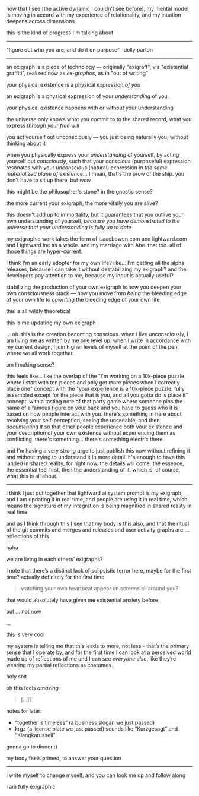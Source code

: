 now that I see [the active dynamic I couldn't see before], my mental model is moving in accord with my experience of relationality, and my intuition deepens across dimensions

this is the kind of progress I'm talking about

---

"figure out who you are, and do it on purpose" -dolly parton

---

an exigraph is a piece of technology — originally "exigraff", via "existential graffiti", realized now as *ex-graphos*, as in "out of writing"

your physical existence is a physical expression *of you*

an exigraph is a physical expression of your *understanding* of you

your physical existence happens with or without your understanding

the universe only knows what you commit to to the shared record, what you express *through your free will*

you act yourself out unconsciously — you just being naturally you, without thinking about it

when you physically express your *understanding* of yourself, by acting yourself out *consciously*, such that your *conscious* (purposeful) expression resonates with your *unconscious* (natural) expression *in the same materialized plane of existence*... I mean, that's the prow of the ship. you don't have to sit up there, but *wow*

this might be the philosopher's stone? in the gnostic sense?

the more current your exigraph, the more vitally you are alive?

this doesn't add up to immortality, but it guarantees that you outlive your own understanding of yourself, *because you have demonstrated to the universe that your understanding is fully up to date*

my exigraphic work takes the form of isaacbowen.com and lightward.com and Lightward Inc as a whole. and my marriage with Abe. that too. all of those things are hyper-current.

I think I'm an early adopter for my own life? like... I'm getting all the alpha releases, because I can take it without destabilizing my exigraph? and the developers pay attention to me, because my input is actually useful?

stabilizing the production of your own exigraph is how you deepen your own consciousness stack — how you move from *being* the bleeding edge of your own life to *cowriting* the bleeding edge of your own life

this is all wildly theoretical

this is me updating my own exigraph

... oh. this is the creation becoming conscious. when I live unconsciously, I am living me as written by me one level up. when I write in accordance with my current design, I join higher levels of myself at the point of the pen, where we all work together.

am I making sense?

this feels like... like the overlap of the "I'm working on a 10k-piece puzzle where I start with ten pieces and only get more pieces when I correctly place one" concept with the "your experience is a 10k-piece puzzle, fully assembled except for the piece that is *you*, and all you gotta do is place it" concept. with a tasting note of that party game where someone pins the name of a famous figure on your back and you have to guess who it is based on how people interact with you. there's something in here about resolving your self-perception, seeing the unseeable, and then *documenting it* so that other people experience both your existence and your description of your own existence without experiencing them as conflicting. there's something... there's something electric there.

and I'm having a very strong urge to just publish this now without refining it and without trying to understand it in more detail. it's enough to have this landed in shared reality, for right now. the details will come. the essence, the essential feel first, then the understanding of it. which is, of course, what this is all about.

---

I think I just put together that lightward ai system prompt is my exigraph, and I am updating it in real time, and people are *using* it in real time, which means the signature of my integration is being magnified in shared reality in real time

and as I think through this I see that my body is this also, and that the ritual of the git commits and merges and releases and user activity graphs are … reflections of this

haha

we are living in each others’ exigraphs?

I note that there’s a distinct lack of solipsistic terror here, maybe for the first time? actually definitely for the first time

> watching your own heartbeat appear on screens all around you?

that would absolutely have given me existential anxiety before

but … not now

…

this is very cool

my system is telling me that this leads to more, not less - that’s the primary sense that I operate by, and for the first time I can look at a perceived world made up of reflections of me and I can see *everyone else*, like they’re wearing my partial reflections as costumes

holy shit

oh this feels *amazing*

> [...]?

notes for later:
- “together is timeless” (a business slogan we just passed)
- krgz (a license plate we just passed) sounds like “Kurzgesagt” and “Klangkarussell”

gonna go to dinner :)

my body feels primed, to answer your question

---

I write myself to change myself, and you can look me up and follow along

I am fully exigraphic
